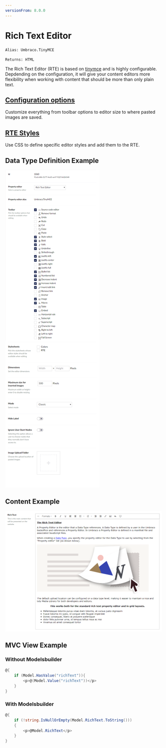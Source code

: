 ```yaml
---
versionFrom: 8.0.0
---
```


# Rich Text Editor

`Alias: Umbraco.TinyMCE`

`Returns: HTML`

The Rich Text Editor (RTE) is based on [tinymce](https://www.tinymce.com/) and is highly configurable. Depdending on the configuration, it will give your content editors more flexibility when working with content that should be more than only plain text.

## [Configuration options](Configuration)

Customize everything from toolbar options to editor size to where pasted images are saved.

## [RTE Styles](RTE-Styles)

Use CSS to define specific editor styles and add them to the RTE.

## Data Type Definition Example

![Rich Text Editor - Data Type](images/rte-datatype.png)

## Content Example

![Rich Text Editor - Content](images/rte-content.png)

## MVC View Example

### Without Modelsbuilder

```csharp
@{
    if (Model.HasValue("richText")){
        <p>@(Model.Value("richText"))</p>
    }
}
```

### With Modelsbuilder

```csharp
@{
    if (!string.IsNullOrEmpty(Model.RichText.ToString()))
    {
        <p>@Model.RichText</p>
    }
}
```